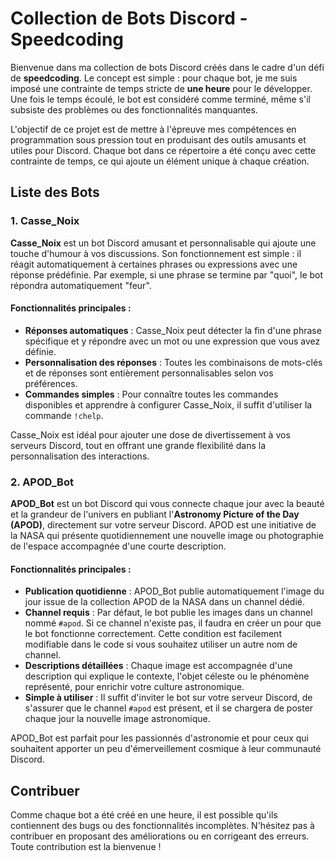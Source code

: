 # Collection de Bots Discord - Speedcoding

Bienvenue dans ma collection de bots Discord créés dans le cadre d'un défi de **speedcoding**. Le concept est simple : pour chaque bot, je me suis imposé une contrainte de temps stricte de **une heure** pour le développer. Une fois le temps écoulé, le bot est considéré comme terminé, même s'il subsiste des problèmes ou des fonctionnalités manquantes.

L'objectif de ce projet est de mettre à l'épreuve mes compétences en programmation sous pression tout en produisant des outils amusants et utiles pour Discord. Chaque bot dans ce répertoire a été conçu avec cette contrainte de temps, ce qui ajoute un élément unique à chaque création.

## Liste des Bots

### 1. Casse_Noix

**Casse_Noix** est un bot Discord amusant et personnalisable qui ajoute une touche d'humour à vos discussions. Son fonctionnement est simple : il réagit automatiquement à certaines phrases ou expressions avec une réponse prédéfinie. Par exemple, si une phrase se termine par "quoi", le bot répondra automatiquement "feur".

#### Fonctionnalités principales :

- **Réponses automatiques** : Casse_Noix peut détecter la fin d'une phrase spécifique et y répondre avec un mot ou une expression que vous avez définie.
- **Personnalisation des réponses** : Toutes les combinaisons de mots-clés et de réponses sont entièrement personnalisables selon vos préférences.
- **Commandes simples** : Pour connaître toutes les commandes disponibles et apprendre à configurer Casse_Noix, il suffit d'utiliser la commande `!chelp`.

Casse_Noix est idéal pour ajouter une dose de divertissement à vos serveurs Discord, tout en offrant une grande flexibilité dans la personnalisation des interactions.


### 2. APOD_Bot

**APOD_Bot** est un bot Discord qui vous connecte chaque jour avec la beauté et la grandeur de l'univers en publiant l'**Astronomy Picture of the Day (APOD)**, directement sur votre serveur Discord. APOD est une initiative de la NASA qui présente quotidiennement une nouvelle image ou photographie de l'espace accompagnée d'une courte description.

#### Fonctionnalités principales :

- **Publication quotidienne** : APOD_Bot publie automatiquement l'image du jour issue de la collection APOD de la NASA dans un channel dédié.
- **Channel requis** : Par défaut, le bot publie les images dans un channel nommé `#apod`. Si ce channel n'existe pas, il faudra en créer un pour que le bot fonctionne correctement. Cette condition est facilement modifiable dans le code si vous souhaitez utiliser un autre nom de channel.
- **Descriptions détaillées** : Chaque image est accompagnée d'une description qui explique le contexte, l'objet céleste ou le phénomène représenté, pour enrichir votre culture astronomique.
- **Simple à utiliser** : Il suffit d'inviter le bot sur votre serveur Discord, de s'assurer que le channel `#apod` est présent, et il se chargera de poster chaque jour la nouvelle image astronomique.

APOD_Bot est parfait pour les passionnés d'astronomie et pour ceux qui souhaitent apporter un peu d'émerveillement cosmique à leur communauté Discord.



## Contribuer

Comme chaque bot a été créé en une heure, il est possible qu'ils contiennent des bugs ou des fonctionnalités incomplètes. N'hésitez pas à contribuer en proposant des améliorations ou en corrigeant des erreurs. Toute contribution est la bienvenue !



